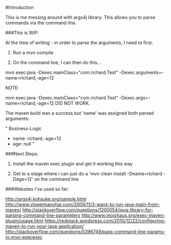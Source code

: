 #Introduction

This is me messing around with args4j library. This allows you to parse commands via the command line.

###This is WIP:

At the time of writing - in order to parse the arguments, I need to first:

1) Run a mvn compile

2) On the command line, I can then do this...

mvn exec:java -Dexec.mainClass="com.richard.Test" -Dexec.arguments=-name=richard,-age=12

NOTE:

mvn exec:java -Dexec.mainClass="com.richard.Test" -Dexec.args=-name=richard,-age=12 DID NOT WORK. 

The maven build was a success but 'name' was assigned both parsed arguments:


"
Business-Logic
- name: richard,-age=12
- age: null
"


###Next Steps:

1) Install the maven exec plugin and get it working this way

2) Get to a stage where i can just do a 'mvn clean install -Dname=richard -Dage=12' on the command line



###Websites I've used so far:

http://args4j.kohsuke.org/sample.html
http://www.vineetmanohar.com/2009/11/3-ways-to-run-java-main-from-maven/
http://stackoverflow.com/questions/1200054/java-library-for-parsing-command-line-parameters
http://www.mojohaus.org/exec-maven-plugin/usage.html
https://redstack.wordpress.com/2010/12/22/configuring-maven-to-run-your-java-application/
http://stackoverflow.com/questions/5396749/pass-command-line-params-in-mvn-execexec
